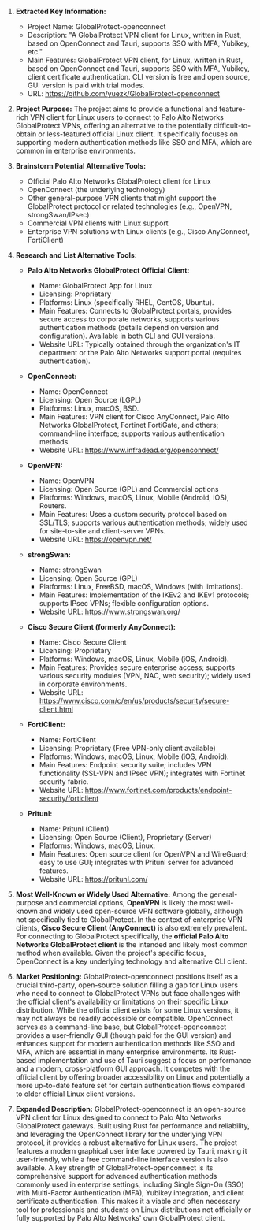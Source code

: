1.  **Extracted Key Information:**
    *   Project Name: GlobalProtect-openconnect
    *   Description: "A GlobalProtect VPN client for Linux, written in Rust, based on OpenConnect and Tauri, supports SSO with MFA, Yubikey, etc."
    *   Main Features: GlobalProtect VPN client, for Linux, written in Rust, based on OpenConnect and Tauri, supports SSO with MFA, Yubikey, client certificate authentication. CLI version is free and open source, GUI version is paid with trial modes.
    *   URL: https://github.com/yuezk/GlobalProtect-openconnect

2.  **Project Purpose:**
    The project aims to provide a functional and feature-rich VPN client for Linux users to connect to Palo Alto Networks GlobalProtect VPNs, offering an alternative to the potentially difficult-to-obtain or less-featured official Linux client. It specifically focuses on supporting modern authentication methods like SSO and MFA, which are common in enterprise environments.

3.  **Brainstorm Potential Alternative Tools:**
    *   Official Palo Alto Networks GlobalProtect client for Linux
    *   OpenConnect (the underlying technology)
    *   Other general-purpose VPN clients that might support the GlobalProtect protocol or related technologies (e.g., OpenVPN, strongSwan/IPsec)
    *   Commercial VPN clients with Linux support
    *   Enterprise VPN solutions with Linux clients (e.g., Cisco AnyConnect, FortiClient)

4.  **Research and List Alternative Tools:**

    *   **Palo Alto Networks GlobalProtect Official Client:**
        *   Name: GlobalProtect App for Linux
        *   Licensing: Proprietary
        *   Platforms: Linux (specifically RHEL, CentOS, Ubuntu).
        *   Main Features: Connects to GlobalProtect portals, provides secure access to corporate networks, supports various authentication methods (details depend on version and configuration). Available in both CLI and GUI versions.
        *   Website URL: Typically obtained through the organization's IT department or the Palo Alto Networks support portal (requires authentication).

    *   **OpenConnect:**
        *   Name: OpenConnect
        *   Licensing: Open Source (LGPL)
        *   Platforms: Linux, macOS, BSD.
        *   Main Features: VPN client for Cisco AnyConnect, Palo Alto Networks GlobalProtect, Fortinet FortiGate, and others; command-line interface; supports various authentication methods.
        *   Website URL: https://www.infradead.org/openconnect/

    *   **OpenVPN:**
        *   Name: OpenVPN
        *   Licensing: Open Source (GPL) and Commercial options
        *   Platforms: Windows, macOS, Linux, Mobile (Android, iOS), Routers.
        *   Main Features: Uses a custom security protocol based on SSL/TLS; supports various authentication methods; widely used for site-to-site and client-server VPNs.
        *   Website URL: https://openvpn.net/

    *   **strongSwan:**
        *   Name: strongSwan
        *   Licensing: Open Source (GPL)
        *   Platforms: Linux, FreeBSD, macOS, Windows (with limitations).
        *   Main Features: Implementation of the IKEv2 and IKEv1 protocols; supports IPsec VPNs; flexible configuration options.
        *   Website URL: https://www.strongswan.org/

    *   **Cisco Secure Client (formerly AnyConnect):**
        *   Name: Cisco Secure Client
        *   Licensing: Proprietary
        *   Platforms: Windows, macOS, Linux, Mobile (iOS, Android).
        *   Main Features: Provides secure enterprise access; supports various security modules (VPN, NAC, web security); widely used in corporate environments.
        *   Website URL: https://www.cisco.com/c/en/us/products/security/secure-client.html

    *   **FortiClient:**
        *   Name: FortiClient
        *   Licensing: Proprietary (Free VPN-only client available)
        *   Platforms: Windows, macOS, Linux, Mobile (iOS, Android).
        *   Main Features: Endpoint security suite; includes VPN functionality (SSL-VPN and IPsec VPN); integrates with Fortinet security fabric.
        *   Website URL: https://www.fortinet.com/products/endpoint-security/forticlient

    *   **Pritunl:**
        *   Name: Pritunl (Client)
        *   Licensing: Open Source (Client), Proprietary (Server)
        *   Platforms: Windows, macOS, Linux.
        *   Main Features: Open source client for OpenVPN and WireGuard; easy to use GUI; integrates with Pritunl server for advanced features.
        *   Website URL: https://pritunl.com/

5.  **Most Well-Known or Widely Used Alternative:**
    Among the general-purpose and commercial options, **OpenVPN** is likely the most well-known and widely used open-source VPN software globally, although not specifically tied to GlobalProtect. In the context of enterprise VPN clients, **Cisco Secure Client (AnyConnect)** is also extremely prevalent. For connecting to GlobalProtect specifically, the **official Palo Alto Networks GlobalProtect client** is the intended and likely most common method when available. Given the project's specific focus, OpenConnect is a key underlying technology and alternative CLI client.

6.  **Market Positioning:**
    GlobalProtect-openconnect positions itself as a crucial third-party, open-source solution filling a gap for Linux users who need to connect to GlobalProtect VPNs but face challenges with the official client's availability or limitations on their specific Linux distribution. While the official client exists for some Linux versions, it may not always be readily accessible or compatible. OpenConnect serves as a command-line base, but GlobalProtect-openconnect provides a user-friendly GUI (though paid for the GUI version) and enhances support for modern authentication methods like SSO and MFA, which are essential in many enterprise environments. Its Rust-based implementation and use of Tauri suggest a focus on performance and a modern, cross-platform GUI approach. It competes with the official client by offering broader accessibility on Linux and potentially a more up-to-date feature set for certain authentication flows compared to older official Linux client versions.

7.  **Expanded Description:**
    GlobalProtect-openconnect is an open-source VPN client for Linux designed to connect to Palo Alto Networks GlobalProtect gateways. Built using Rust for performance and reliability, and leveraging the OpenConnect library for the underlying VPN protocol, it provides a robust alternative for Linux users. The project features a modern graphical user interface powered by Tauri, making it user-friendly, while a free command-line interface version is also available. A key strength of GlobalProtect-openconnect is its comprehensive support for advanced authentication methods commonly used in enterprise settings, including Single Sign-On (SSO) with Multi-Factor Authentication (MFA), Yubikey integration, and client certificate authentication. This makes it a viable and often necessary tool for professionals and students on Linux distributions not officially or fully supported by Palo Alto Networks' own GlobalProtect client.